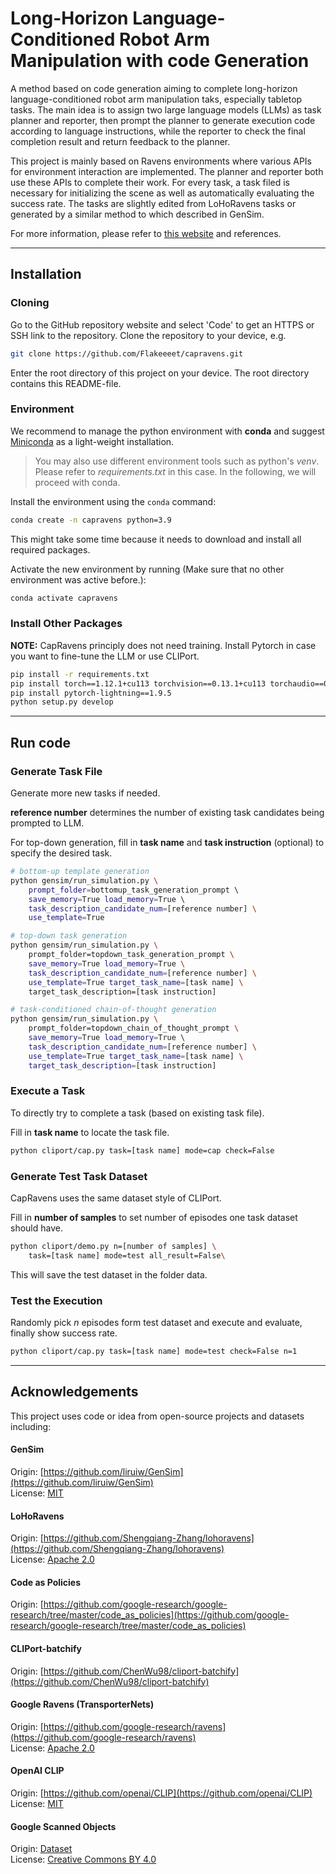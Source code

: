 # Long-Horizon Language-Conditioned Robot Arm Manipulation with code Generation

A method based on code generation aiming to complete long-horizon language-conditioned
robot arm manipulation taks, especially tabletop tasks. 
The main idea is to assign two large language models (LLMs) as task planner and reporter, then
prompt the planner to generate execution code according to language instructions, while the
reporter to check the final completion result and return feedback to the planner. 

This project is mainly based on Ravens environments
where various APIs for environment interaction are implemented. 
The planner and reporter both use these APIs to complete their work. 
For every task, a task filed is
necessary for initializing the scene as well as automatically evaluating the success rate.
The tasks are slightly edited from LoHoRavens tasks or generated by a similar method to which 
described in GenSim. 

For more information, please refer to [this website]() 
and references.

----------------------------------------------------------------------------

## Installation

### Cloning
Go to the GitHub repository website and select 'Code' to get an HTTPS or SSH link to the repository.
Clone the repository to your device, e.g.
```bash
git clone https://github.com/Flakeeeet/capravens.git
```
Enter the root directory of this project on your device. The root directory contains this README-file.

### Environment

We recommend to manage the python environment with **conda** and suggest [Miniconda](https://docs.conda.io/en/latest/miniconda.html) as a light-weight installation.

> You may also use different environment tools such as python's *venv*. Please refer
to *requirements.txt* in this case. In the following, we will proceed with conda.

Install the environment using the ``conda`` command:
```bash
conda create -n capravens python=3.9
```
This might take some time because it needs to download and install all required packages.

Activate the new environment by running (Make sure that no other environment was active before.):
```bash
conda activate capravens
```

### Install Other Packages
**NOTE:** CapRavens principly does not need training. Install Pytorch in case you want to 
fine-tune the LLM or use CLIPort. 
```bash
pip install -r requirements.txt
pip install torch==1.12.1+cu113 torchvision==0.13.1+cu113 torchaudio==0.12.1 --extra-index-url https://download.pytorch.org/whl/cu113
pip install pytorch-lightning==1.9.5
python setup.py develop
```

----------------------------------------------------------------------------

## Run code

### Generate Task File
Generate more new tasks if needed.

**reference number** determines the number of existing task candidates being
prompted to LLM.

For top-down generation, fill in **task name** and **task instruction** (optional)
to specify the desired task.

```bash
# bottom-up template generation
python gensim/run_simulation.py \ 
    prompt_folder=bottomup_task_generation_prompt \ 
    save_memory=True load_memory=True \ 
    task_description_candidate_num=[reference number] \ 
    use_template=True

# top-down task generation
python gensim/run_simulation.py \
    prompt_folder=topdown_task_generation_prompt \ 
    save_memory=True load_memory=True \
    task_description_candidate_num=[reference number] \ 
    use_template=True target_task_name=[task name] \
    target_task_description=[task instruction]

# task-conditioned chain-of-thought generation
python gensim/run_simulation.py \
    prompt_folder=topdown_chain_of_thought_prompt \ 
    save_memory=True load_memory=True \ 
    task_description_candidate_num=[reference number] \ 
    use_template=True target_task_name=[task name] \ 
    target_task_description=[task instruction] 
```
### Execute a Task
To directly try to complete a task (based on existing task file).

Fill in **task name** to locate the task file.

```bash
python cliport/cap.py task=[task name] mode=cap check=False
```

### Generate Test Task Dataset
CapRavens uses the same dataset style of CLIPort.

Fill in **number of samples** to set number of episodes one task dataset should have.

```bash
python cliport/demo.py n=[number of samples] \
    task=[task name] mode=test all_result=False\
```
This will save the test dataset in the folder data.

### Test the Execution
Randomly pick *n* episodes form test dataset and execute and evaluate, 
finally show success rate.

```bash
python cliport/cap.py task=[task name] mode=test check=False n=1
```

----------------------------------------------------------------------------

## Acknowledgements

This project uses code or idea from open-source projects and datasets including:

#### GenSim

Origin: [https://github.com/liruiw/GenSim](https://github.com/liruiw/GenSim)  
License: [MIT](https://github.com/liruiw/GenSim/blob/main/LICENSE) 

#### LoHoRavens

Origin: [https://github.com/Shengqiang-Zhang/lohoravens](https://github.com/Shengqiang-Zhang/lohoravens)  
License: [Apache 2.0](https://github.com/Shengqiang-Zhang/lohoravens/blob/main/LICENSE)

#### Code as Policies

Origin: [https://github.com/google-research/google-research/tree/master/code_as_policies](https://github.com/google-research/google-research/tree/master/code_as_policies)

#### CLIPort-batchify

Origin: [https://github.com/ChenWu98/cliport-batchify](https://github.com/ChenWu98/cliport-batchify)

#### Google Ravens (TransporterNets)

Origin:  [https://github.com/google-research/ravens](https://github.com/google-research/ravens)  
License: [Apache 2.0](https://github.com/google-research/ravens/blob/master/LICENSE)    

#### OpenAI CLIP

Origin: [https://github.com/openai/CLIP](https://github.com/openai/CLIP)  
License: [MIT](https://github.com/openai/CLIP/blob/main/LICENSE)  

#### Google Scanned Objects

Origin: [Dataset](https://app.ignitionrobotics.org/GoogleResearch/fuel/collections/Google%20Scanned%20Objects)  
License: [Creative Commons BY 4.0](https://creativecommons.org/licenses/by/4.0/)  
